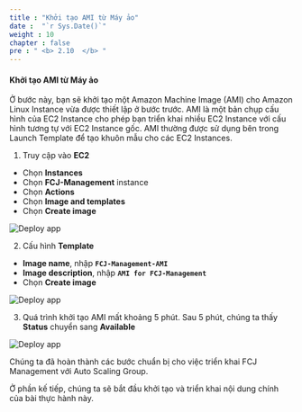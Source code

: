 ```yaml
---
title : "Khởi tạo AMI từ Máy ảo"
date :  "`r Sys.Date()`" 
weight : 10
chapter : false
pre : " <b> 2.10  </b> "
---
```


#### Khởi tạo AMI từ Máy ảo

Ở bước này, bạn sẽ khởi tạo một Amazon Machine Image (AMI) cho Amazon Linux Instance vừa được thiết lập ở bước trước. AMI là một bản chụp cấu hình của EC2 Instance cho phép bạn triển khai nhiều EC2 Instance với cấu hình tương tự với EC2 Instance gốc. AMI thường được sử dụng bên trong Launch Template để tạo khuôn mẫu cho các EC2 Instances.

1. Truy cập vào **EC2**

- Chọn **Instances**
- Chọn **FCJ-Management** instance
- Chọn **Actions**
- Chọn **Image and templates**
- Chọn **Create image**

![Deploy app](/images/2-Prerequiste/2.10-CreateAMI/0001-createAMI.png?featherlight=false&width=90pc)

2. Cấu hình **Template**

- **Image name**, nhập **```FCJ-Management-AMI```**
- **Image description**, nhập **```AMI for FCJ-Management```**
- Chọn **Create image**

![Deploy app](/images/2-Prerequiste/2.10-CreateAMI/0002-createAMI.png?featherlight=false&width=90pc)

3.  Quá trình khởi tạo AMI mất khoảng 5 phút. Sau 5 phút, chúng ta thấy **Status** chuyển sang **Available**

![Deploy app](/images/2-Prerequiste/2.10-CreateAMI/0003-createAMI.png?featherlight=false&width=90pc)

Chúng ta đã hoàn thành các bước chuẩn bị cho việc triển khai FCJ Management với Auto Scaling Group.

Ở phần kế tiếp, chúng ta sẽ bắt đầu khởi tạo và triển khai nội dung chính của bài thực hành này.